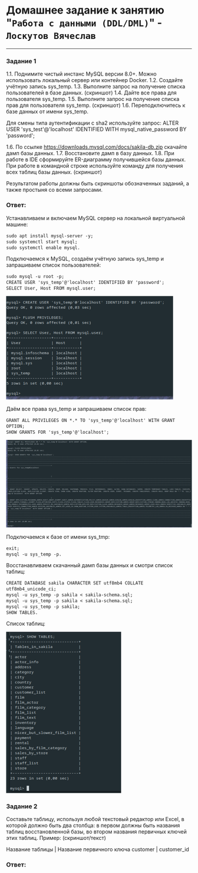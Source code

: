 # Домашнее задание к занятию "`Работа с данными (DDL/DML)`" - `Лоскутов Вячеслав`

---

### Задание 1

1.1. Поднимите чистый инстанс MySQL версии 8.0+. Можно использовать локальный сервер или контейнер Docker.
1.2. Создайте учётную запись sys_temp.
1.3. Выполните запрос на получение списка пользователей в базе данных. (скриншот)
1.4. Дайте все права для пользователя sys_temp.
1.5. Выполните запрос на получение списка прав для пользователя sys_temp. (скриншот)
1.6. Переподключитесь к базе данных от имени sys_temp.

Для смены типа аутентификации с sha2 используйте запрос:
ALTER USER 'sys_test'@'localhost' IDENTIFIED WITH mysql_native_password BY 'password';

1.6. По ссылке https://downloads.mysql.com/docs/sakila-db.zip скачайте дамп базы данных.
1.7. Восстановите дамп в базу данных.
1.8. При работе в IDE сформируйте ER-диаграмму получившейся базы данных. При работе в командной строке используйте команду для получения всех таблиц базы данных. (скриншот)

Результатом работы должны быть скриншоты обозначенных заданий, а также простыня со всеми запросами.

### Ответ:

Устанавливаем и включаем MySQL сервер на локальной виртуальной машине:
```
sudo apt install mysql-server -y;
sudo systemctl start mysql;
sudo systemctl enable mysql.
```
Подключаемся к MySQL, создаём учётную запись sys_temp и запрашиваем список пользователей:
```
sudo mysql -u root -p;
CREATE USER 'sys_temp'@'localhost' IDENTIFIED BY 'password';
SELECT User, Host FROM mysql.user;
```
![users](https://github.com/NightWalkerZ488/hw-ddl/blob/main/users1.PNG)

Даём все права sys_temp и запрашиваем список прав:
```
GRANT ALL PRIVILEGES ON *.* TO 'sys_temp'@'localhost' WITH GRANT OPTION;
SHOW GRANTS FOR 'sys_temp'@'localhost';
```
![privilegs](https://github.com/NightWalkerZ488/hw-ddl/blob/main/privilegs.PNG)

Подключаемся к базе от имени sys_tmp:

```
exit;
mysql -u sys_temp -p.
```
Восстанавливаем скачанный дамп базы данных и смотри список таблиц:

```
CREATE DATABASE sakila CHARACTER SET utf8mb4 COLLATE utf8mb4_unicode_ci;
mysql -u sys_temp -p sakila < sakila-schema.sql;
mysql -u sys_temp -p sakila < sakila-schema.sql;
mysql -u sys_temp -p sakila;
SHOW TABLES.
```
Список таблиц:

![tables](https://github.com/NightWalkerZ488/hw-ddl/blob/main/sakila_tables.PNG)


### Задание 2

Составьте таблицу, используя любой текстовый редактор или Excel, в которой должно быть два столбца: в первом должны быть названия таблиц восстановленной базы, во втором названия первичных ключей этих таблиц. Пример: (скриншот/текст)

Название таблицы | Название первичного ключа
customer         | customer_id

### Ответ:

